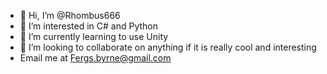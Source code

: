 - 👋 Hi, I’m @Rhombus666
- 👀 I’m interested in C# and Python
- 🌱 I’m currently learning to use Unity
- 💞️ I’m looking to collaborate on anything if it is really cool and interesting
- Email me at Fergs.byrne@gmail.com

<!---
Rhombus666/Rhombus666 is a ✨ special ✨ repository because its `README.md` (this file) appears on your GitHub profile.
You can click the Preview link to take a look at your changes.
--->
